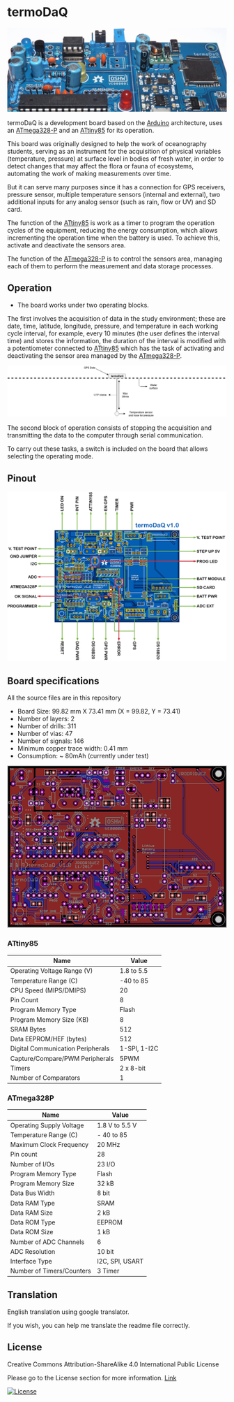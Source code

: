 # termoDaQ

![Header](https://raw.githubusercontent.com/mc-ireiser/termoDaQ/master/Photographs/termoDaQ_header.jpg)

termoDaQ is a development board based on the [Arduino](https://www.arduino.cc/) architecture, uses an [ATmega328-P](http://ww1.microchip.com/downloads/en/DeviceDoc/Atmel-42735-8-bit-AVR-Microcontroller-ATmega328-328P_Summary.pdf) and an [ATtiny85](http://ww1.microchip.com/downloads/en/DeviceDoc/Atmel-2586-AVR-8-bit-Microcontroller-ATtiny25-ATtiny45-ATtiny85_Datasheet-Summary.pdf) for its operation.

This board was originally designed to help the work of oceanography students, serving as an instrument for the acquisition of physical variables (temperature, pressure) at surface level in bodies of fresh water, in order to detect changes that may affect the flora or fauna of ecosystems, automating the work of making measurements over time.

But it can serve many purposes since it has a connection for GPS receivers, pressure sensor, multiple temperature sensors (internal and external), two additional inputs for any analog sensor (such as rain, flow or UV) and SD card.

The function of the [ATtiny85](http://ww1.microchip.com/downloads/en/DeviceDoc/Atmel-2586-AVR-8-bit-Microcontroller-ATtiny25-ATtiny45-ATtiny85_Datasheet-Summary.pdf) is work as a timer to program the operation cycles of the equipment, reducing the energy consumption, which allows incrementing the operation time when the battery is used. To achieve this, activate and deactivate the sensors area.

The function of the [ATmega328-P](http://ww1.microchip.com/downloads/en/DeviceDoc/Atmel-42735-8-bit-AVR-Microcontroller-ATmega328-328P_Summary.pdf) is to control the sensors area, managing each of them to perform the measurement and data storage processes.

## Operation

- The board works under two operating blocks.

The first involves the acquisition of data in the study environment; these are date, time, latitude, longitude, pressure, and temperature in each working cycle interval, for example, every 10 minutes (the user defines the interval time) and stores the information, the duration of the interval is modified with a potentiometer connected to [ATtiny85](http://ww1.microchip.com/downloads/en/DeviceDoc/Atmel-2586-AVR-8-bit-Microcontroller-ATtiny25-ATtiny45-ATtiny85_Datasheet-Summary.pdf) which has the task of activating and deactivating the sensor area managed by the [ATmega328-P](http://ww1.microchip.com/downloads/en/DeviceDoc/Atmel-42735-8-bit-AVR-Microcontroller-ATmega328-328P_Summary.pdf).

![Operation](https://raw.githubusercontent.com/mc-ireiser/termoDaQ/master/IMG/Mockup.png)

The second block of operation consists of stopping the acquisition and transmitting the data to the computer through serial communication.

To carry out these tasks, a switch is included on the board that allows selecting the operating mode.

## Pinout

![Pinout](https://raw.githubusercontent.com/mc-ireiser/termoDaQ/master/IMG/termoDaQ_Pinout.png)

## Board specifications

All the source files are in this repository

- Board Size: 99.82 mm X 73.41 mm (X = 99.82, Y = 73.41)
- Number of layers: 2
- Number of drills: 311
- Number of vias: 47
- Number of signals: 146
- Minimum copper trace width: 0.41 mm
- Consumption: ~ 80mAh (currently under test)

![Overall](https://raw.githubusercontent.com/mc-ireiser/termoDaQ/master/2D_Render/termoDaQ_Overall.png)

### ATtiny85

|Name | Value |
| ---------- | ---------- |
|Operating Voltage Range (V) | 1.8 to 5.5 |
|Temperature Range (C) | -40 to 85 |
|CPU Speed (MIPS/DMIPS) | 20 |
|Pin Count | 8 |
|Program Memory Type | Flash |
|Program Memory Size (KB) | 8 |
|SRAM Bytes | 512 |
|Data EEPROM/HEF (bytes) | 512 |
|Digital Communication Peripherals | 1-SPI, 1-I2C |
|Capture/Compare/PWM Peripherals | 5PWM |
|Timers | 2 x 8-bit |
|Number of Comparators | 1 |

### ATmega328P

| Name | Value |
| ---------- | ---------- |
|Operating Supply Voltage | 1.8 V to 5.5 V |
|Temperature Range (C) | - 40 to 85 |
|Maximum Clock Frequency | 20 MHz |
|Pin count | 28 |
|Number of I/Os | 23 I/O |
|Program Memory Type | Flash |
|Program Memory Size | 32 kB |
|Data Bus Width | 8 bit |
|Data RAM Type | SRAM |
|Data RAM Size | 2 kB |
|Data ROM Type | EEPROM |
|Data ROM Size | 1 kB |
|Number of ADC Channels | 6 |
|ADC Resolution | 10 bit |
|Interface Type | I2C, SPI, USART |
|Number of Timers/Counters | 3 Timer |

## Translation

English translation using google translator.

If you wish, you can help me translate the readme file correctly.

## License

Creative Commons Attribution-ShareAlike 4.0 International Public License

Please go to the License section for more information. [Link](https://github.com/mc-ireiser/termoDaQ/tree/master/License)

[![License](https://i.creativecommons.org/l/by-sa/4.0/88x31.png)](https://creativecommons.org/licenses/by-sa/4.0/)
